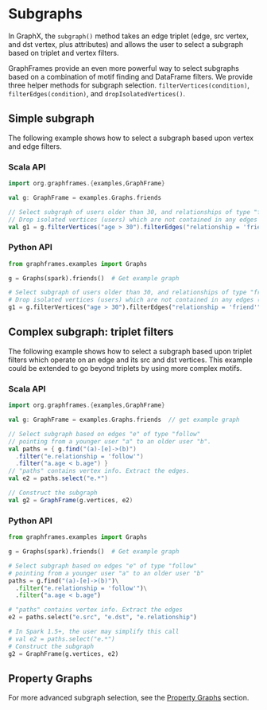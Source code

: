 # Subgraphs

In GraphX, the `subgraph()` method takes an edge triplet (edge, src vertex, and dst vertex, plus attributes) and allows the user to select a subgraph based on triplet and vertex filters.

GraphFrames provide an even more powerful way to select subgraphs based on a combination of motif finding and DataFrame filters. We provide three helper methods for subgraph selection. `filterVertices(condition)`, `filterEdges(condition)`, and `dropIsolatedVertices()`.

## Simple subgraph
The following example shows how to select a subgraph based upon vertex and edge filters.

### Scala API

```scala
import org.graphframes.{examples,GraphFrame}

val g: GraphFrame = examples.Graphs.friends

// Select subgraph of users older than 30, and relationships of type "friend".
// Drop isolated vertices (users) which are not contained in any edges (relationships).
val g1 = g.filterVertices("age > 30").filterEdges("relationship = 'friend'").dropIsolatedVertices()
```

### Python API

```python
from graphframes.examples import Graphs

g = Graphs(spark).friends()  # Get example graph

# Select subgraph of users older than 30, and relationships of type "friend"
# Drop isolated vertices (users) which are not contained in any edges (relationships)
g1 = g.filterVertices("age > 30").filterEdges("relationship = 'friend'").dropIsolatedVertices()
```

## Complex subgraph: triplet filters

The following example shows how to select a subgraph based upon triplet filters which operate on an edge and its src and dst vertices.  This example could be extended to go beyond triplets by using more complex motifs.

### Scala API

```scala
import org.graphframes.{examples,GraphFrame}

val g: GraphFrame = examples.Graphs.friends  // get example graph

// Select subgraph based on edges "e" of type "follow"
// pointing from a younger user "a" to an older user "b".
val paths = { g.find("(a)-[e]->(b)")
  .filter("e.relationship = 'follow'")
  .filter("a.age < b.age") }
// "paths" contains vertex info. Extract the edges.
val e2 = paths.select("e.*")

// Construct the subgraph
val g2 = GraphFrame(g.vertices, e2)
```

### Python API

```python
from graphframes.examples import Graphs

g = Graphs(spark).friends()  # Get example graph

# Select subgraph based on edges "e" of type "follow"
# pointing from a younger user "a" to an older user "b"
paths = g.find("(a)-[e]->(b)")\
  .filter("e.relationship = 'follow'")\
  .filter("a.age < b.age")

# "paths" contains vertex info. Extract the edges
e2 = paths.select("e.src", "e.dst", "e.relationship")

# In Spark 1.5+, the user may simplify this call
# val e2 = paths.select("e.*")
# Construct the subgraph
g2 = GraphFrame(g.vertices, e2)
```

## Property Graphs

For more advanced subgraph selection, see the [Property Graphs](/04-user-guide/11-property-graphs.md) section.
